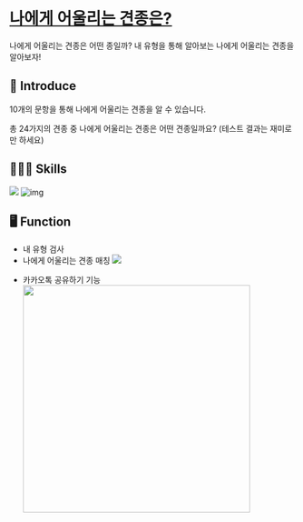 # [나에게 어울리는 견종은?](https://breed-of-dog.vercel.app/)

나에게 어울리는 견종은 어떤 종일까?
내 유형을 통해 알아보는 나에게 어울리는 견종을 알아보자!
<br>

## 🐾 Introduce

10개의 문항을 통해 나에게 어울리는 견종을 알 수 있습니다.

총 24가지의 견종 중 나에게 어울리는 견종은 어떤 견종일까요? (테스트 결과는 재미로만 하세요)
<br>

## 🧑🏻‍💻 Skills

<img src="https://img.shields.io/badge/Next.js-black?&logo=next.js" /> ![img](https://camo.githubusercontent.com/c72afd2067f325eb1042f4e82cc76c6814393feb3dbf37a9600f8332ba93c34d/68747470733a2f2f696d672e736869656c64732e696f2f62616467652f6a6176617363726970742d79656c6c6f773f7374796c653d666c61742d737175617265266c6f676f3d6a617661736372697074266c6f676f436f6c6f723d626c61636b)
<br>

## 🖥 Function

- 내 유형 검사
- 나에게 어울리는 견종 매칭
  ![](https://i.imgur.com/AK2mmOm.jpg)

* 카카오톡 공유하기 기능<br>
  <img src="https://i.imgur.com/asKPa2N.png" align="left" width="400px">
  <br>
  <br>

